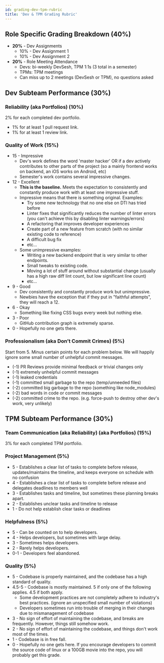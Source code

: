 ```yaml
---
id: grading-dev-tpm-rubric
title: 'Dev & TPM Grading Rubric'
---
```


## Role Specific Grading Breakdown (**40%**)

- **20%** - Dev Assignments
  - 10% - Dev Assignment 1
  - 10% - Dev Assignment 2
- **20%** - Role Meeting Attendance
  - Devs: bi-weekly DevSesh, TPM 1:1s (3 total in a semester)
  - TPMs: TPM meetings
  - Can miss up to 2 meetings (DevSesh or TPM), no questions asked

## Dev Subteam Performance (**30%**)

### Reliability (aka Portfolios) (**10%**)

2% for each completed dev portfolio.

- 1% for at least 1 pull request link.
- 1% for at least 1 review link.

### Quality of Work (**15%**)

- 15 - Impressive
  - Dev's work defines the word 'master hacker' OR if a dev actively contributes to other parts of the project (so a mainly frontend works on backend, an iOS works on Android, etc)
  - Semester's work contains several impressive changes.
- 12 - Excellent
  - **This is the baseline.** Meets the expectation to consistently and constantly produce work with at least one impressive stuff.
  - Impressive means that there is something original. Examples:
    - Try some new technology that no one else on DTI has tried before
    - Linter fixes that significantly reduces the number of linter errors (you can't achieve this by disabling linter warnings/errors)
    - A refactoring that improves developer experiences
    - Create part of a new feature from scratch (with no similar existing code to reference)
    - A difficult bug fix
    - etc...
  - Some unimpressive examples:
    - Writing a new backend endpoint that is very similar to other endpoints.
    - Small tweaks to existing code.
    - Moving a lot of stuff around without substantial change (usually has a high raw diff lint count, but low significant line count)
    - etc...
- 9 - Good
  - Dev consistently and constantly produce work but unimpressive.
  - Newbies have the exception that if they put in "faithful attempts", they will reach a 12.
- 6 - Okay
  - Something like fixing CSS bugs every week but nothing else.
- 3 - Poor
  - GitHub contribution graph is extremely sparse.
- 0 - Hopefully no one gets there.

### Professionalism (aka Don’t Commit Crimes) (**5%**)

Start from 5. Minus certain points for each problem below.
We will happily ignore some small number of unhelpful commit messages.

- (-1) PR Reviews provide minimal feedback or trivial changes only
- (-1) extremely unhelpful commit messages
- (-1) leaked credentials
- (-1) committed small garbage to the repo (temp/unneeded files)
- (-2) committed big garbage to the repo (something like node_modules)
- (-2) bad words in code or commit messages
- (-2) committed crime to the repo. (e.g. force-push to destroy other dev's work, very unlikely)

## TPM Subteam Performance (**30%**)

### Team Communication (aka Reliability) (aka Portfolios) (**15%**)

3% for each completed TPM portfolio.

### Project Management (**5%**)

- 5 - Establishes a clear list of tasks to complete before release, updates/maintains the timeline, and keeps everyone on schedule with no confusion
- 4 - Establishes a clear list of tasks to complete before release and delegates deadlines to members well
- 3 - Establishes tasks and timeline, but sometimes these planning breaks apart.
- 2 - Establishes unclear tasks and timeline to release
- 1 - Do not help establish clear tasks or deadlines

### Helpfulness (**5%**)

- 5 - Can be counted on to help developers.
- 4 - Helps developers, but sometimes with large delay.
- 3 - Sometimes helps developers.
- 2 - Rarely helps developers.
- 0-1 - Developers feel abandoned.

### Quality (**5%**)

- 5 - Codebase is properly maintained, and the codebase has a high standard of quality.
- 4.5-5 - Codebase is mostly maintained. 5 if only one of the following applies. 4.5 if both apply.
  - Some development practices are not completely adhere to industry's best practices. (ignore an unspecified small number of violations)
  - Developers sometimes run into trouble of merging in their changes due to mismanagement of codebase
- 3 - No sign of effort of maintaining the codebase, and breaks are frequently. However, things still somehow work.
- 2 - No sign of effort of maintaining the codebase, and things don't work most of the times.
- 1 - Codebase is in free fall.
- 0 - Hopefully no one gets here. If you encourage developers to commit the source code of linux or a 100GB movie into the repo, you will probably get this grade.
